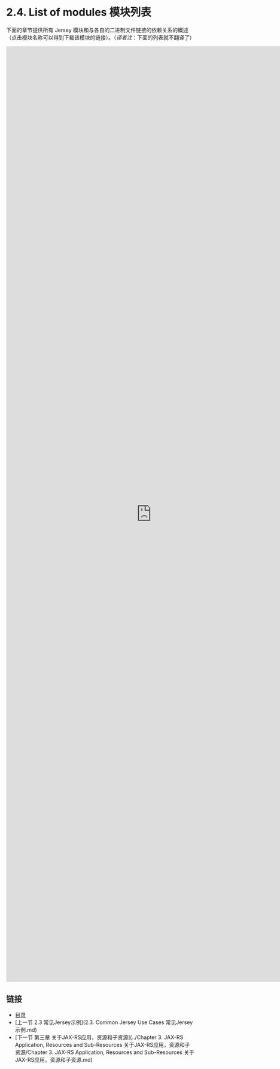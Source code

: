 2.4. List of modules 模块列表
========================

下面的章节提供所有 Jersey 模块和与各自的二进制文件链接的依赖关系的概述（点击模块名称可以得到下载该模块的链接）。（*译者注*：下面的列表就不翻译了）

<iframe frameborder="no" border="0" framespacing="0" src="https://jersey.java.net/documentation/latest/modules-and-dependencies.html#modules" width=776  height=2500 > 
</iframe>

## 链接
* [目录](../目录.md)
* [上一节 2.3 常见Jersey示例](2.3. Common Jersey Use Cases 常见Jersey示例.md)
* [下一节 第三章 关于JAX-RS应用，资源和子资源](../Chapter 3. JAX-RS Application, Resources and Sub-Resources 关于JAX-RS应用，资源和子资源/Chapter 3. JAX-RS Application, Resources and Sub-Resources 关于JAX-RS应用，资源和子资源.md)